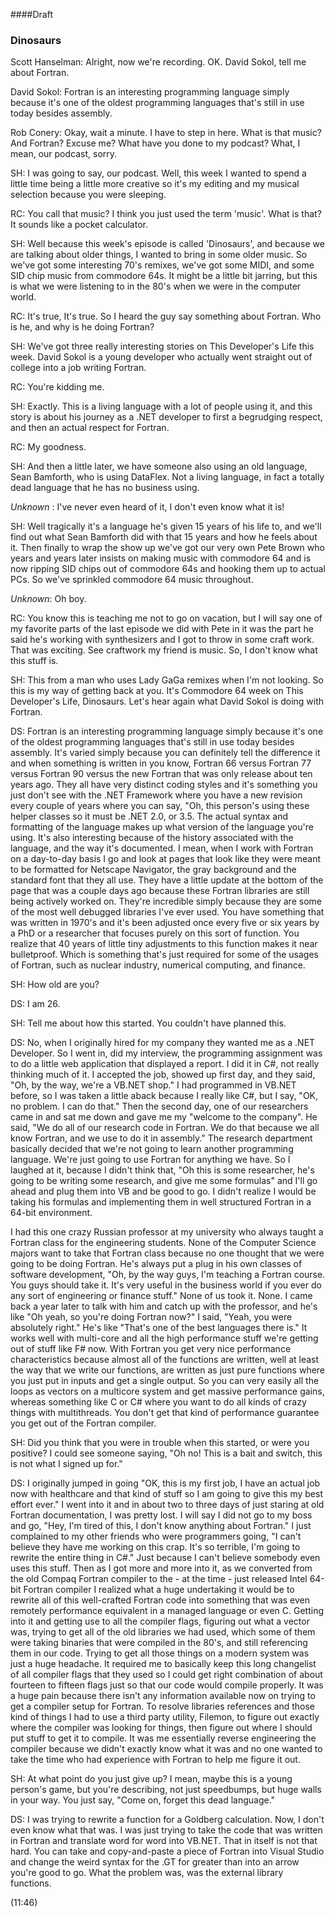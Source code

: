 ####Draft

### Dinosaurs

Scott Hanselman: Alright, now we're recording. OK. David Sokol, tell me about Fortran.

David Sokol: Fortran is an interesting programming language simply because it's one of the
oldest programming languages that's still in use today besides assembly.

Rob Conery: Okay, wait a minute. I have to step in here. What is that music? And Fortran?
Excuse me? What have you done to my podcast? What, I mean, our podcast, sorry.

SH: I was going to say, our podcast. Well, this week I wanted to spend a little time being
a little more creative so it's my editing and my musical selection because you were
sleeping.

RC: You call that music? I think you just used the term 'music'. What is that? It sounds
like a pocket calculator.

SH: Well because this week's episode is called 'Dinosaurs', and because we are talking
about older things, I wanted to bring in some older music. So we've got some interesting
70's remixes, we've got some MIDI, and some SID chip music from commodore 64s. It might
be a little bit jarring, but this is what we were listening to in the 80's when we were
in the computer world.

RC: It's true, It's true. So I heard the guy say something about Fortran. Who is he, and
why is he doing Fortran?

SH: We've got three really interesting stories on This Developer's Life this week.
David Sokol is a young developer who actually went straight out of college into a job
writing Fortran.

RC: You're kidding me.

SH: Exactly. This is a living language with a lot of people using it, and this story is
about his journey as a .NET developer to first a begrudging respect, and then an actual
respect for Fortran.

RC: My goodness.

SH: And then a little later, we have someone also using an old language, Sean Bamforth,
who is using DataFlex. Not a living language, in fact a totally dead language that he has
no business using.

*Unknown* : I've never even heard of it, I don't even know what it is!

SH: Well tragically it's a language he's given 15 years of his life to, and we'll find out
what Sean Bamforth did with that 15 years and how he feels about it. Then finally to
wrap the show up we've got our very own Pete Brown who years and years later insists on
making music with commodore 64 and is now ripping SID chips out of commodore 64s and
hooking them up to actual PCs. So we've sprinkled commodore 64 music throughout.

*Unknown*: Oh boy.

RC: You know this is teaching me not to go on vacation, but I will say one of my
favorite parts of the last episode we did with Pete in it was the part he said he's
working with synthesizers and I got to throw in some craft work. That was exciting.
See craftwork my friend is music. So, I don't know what this stuff is.

SH: This from a man who uses Lady GaGa remixes when I'm not looking. So this is my way of
getting back at you. It's Commodore 64 week on This Developer's Life, Dinosaurs. Let's
hear again what David Sokol is doing with Fortran.

DS: Fortran is an interesting programming language simply because it's one of the
oldest programming languages that's still in use today besides assembly. It's varied
simply because you can definitely tell the difference it and when something is written in
you know, Fortran 66 versus Fortran 77 versus Fortran 90 versus the new Fortran that was
only release about ten years ago. They all have very distinct coding styles and it's
something you just don't see with the .NET Framework where you have a new revision every
couple of years where you can say, "Oh, this person's using these helper classes so it
must be .NET 2.0, or 3.5. The actual syntax and formatting of the language makes up what
version of the language you're using. It's also interesting because of the history
associated with the language, and the way it's documented. I mean, when I work with
Fortran on a day-to-day basis I go and look at pages that look like they were meant to be
formatted for Netscape Navigator, the gray background and the standard font that they all
use. They have a little update at the bottom of the page that was a couple days ago
because these Fortran libraries are still being actively worked on. They're incredible
simply because they are some of the most well debugged libraries I've ever used. You have
something that was written in 1970's and it's been adjusted once every five or six years
by a PhD or a researcher that focuses purely on this sort of function. You realize that
40 years of little tiny adjustments to this function makes it near bulletproof. Which is
something that's just required for some of the usages of Fortran, such as nuclear
industry, numerical computing, and finance.

SH: How old are you?

DS: I am 26.

SH: Tell me about how this started. You couldn't have planned this.

DS: No, when I originally hired for my company they wanted me as a .NET Developer. So I
went in, did my interview, the programming assignment was to do a little web application
that displayed a report. I did it in C#, not really thinking much of it. I accepted the
job, showed up first day, and they said, "Oh, by the way, we're a VB.NET shop." I had
programmed in VB.NET before, so I was taken a little aback because I really like C#, but I
say, "OK, no problem. I can do that." Then the second day, one of our researchers came in
and sat me down and gave me my "welcome to the company". He said, "We do all of our
research code in Fortran. We do that because we all know Fortran, and we use to do it in
assembly." The research department basically decided that we're not going to learn another
programming language. We're just going to use Fortran for anything we have. So I laughed
at it, because I didn't think that, "Oh this is some researcher, he's going to be writing
some research, and give me some formulas" and I'll go ahead and plug them into VB and be
good to go. I didn't realize I would be taking his formulas and implementing them in well
structured Fortran in a 64-bit environment.

I had this one crazy Russian professor at my university who always taught a Fortran class
for the engineering students. None of the Computer Science majors want to take that
Fortran class because no one thought that we were going to be doing Fortran. He's always
put a plug in his own classes of software development, "Oh, by the way guys, I'm teaching
a Fortran course. You guys should take it. It's very useful in the business world if you
ever do any sort of engineering or finance stuff." None of us took it. None. I came back a
year later to talk with him and catch up with the professor, and he's like "Oh yeah, so
you're doing Fortran now?" I said, "Yeah, you were absolutely right." He's like "That's
one of the best languages there is." It works well with multi-core and all the high
performance stuff we're getting out of stuff like F# now. With Fortran you get very nice
performance characteristics because almost all of the functions are written, well at least
the way that we write our functions, are written as just pure functions where you just put
in inputs and get a single output. So you can very easily all the loops as vectors on a
multicore system and get massive performance gains, whereas something like C or C# where
you want to do all kinds of crazy things with multithreads. You don't get that kind of
performance guarantee you get out of the Fortran compiler.

SH: Did you think that you were in trouble when this started, or were you positive? I
could see someone saying, "Oh no! This is a bait and switch, this is not what I signed up
for." 

DS: I originally jumped in going "OK, this is my first job, I have an actual job now with
healthcare and that kind of stuff so I am going to give this my best effort ever." I went
into it and in about two to three days of just staring at old Fortran documentation, I was
pretty lost. I will say I did not go to my boss and go, "Hey, I'm tired of this, I don't
know anything about Fortran." I just complained to my other friends who were programmers
going, "I can't believe they have me working on this crap. It's so terrible, I'm going to
rewrite the entire thing in C#." Just because I can't believe somebody even uses this
stuff. Then as I got more and more into it, as we converted from the old Compaq Fortran
compiler to the - at the time - just released Intel 64-bit Fortran compiler I realized
what a huge undertaking it would be to rewrite all of this well-crafted Fortran code into
something that was even remotely performance equivalent in a managed language or even C.
Getting into it and getting use to all the compiler flags, figuring out what a vector was,
trying to get all of the old libraries we had used, which some of them were taking binaries
that were compiled in the 80's, and still referencing them in our code. Trying to get all
those things on a modern system was just a huge headache. It required me to basically keep
this long changelist of all compiler flags that they used so I could get right combination
of about fourteen to fifteen flags just so that our code would compile properly. It was a
huge pain because there isn't any information available now on trying to get a compiler
setup for Fortran. To resolve libraries references and those kind of things I had to use
a third party utility, Filemon, to figure out exactly where the compiler was looking for
things, then figure out where I should put stuff to get it to compile. It was me
essentially reverse engineering the compiler because we didn't exactly know what it was
and no one wanted to take the time who had experience with Fortran to help me figure it
out.

SH: At what point do you just give up? I mean, maybe this is a young person's game, but
you're describing, not just speedbumps, but huge walls in your way. You just say, "Come
on, forget this dead language."

DS: I was trying to rewrite a function for a Goldberg calculation. Now, I don't even know
what that was. I was just trying to take the code that was written in Fortran and
translate word for word into VB.NET. That in itself is not that hard. You can take and
copy-and-paste a piece of Fortran into Visual Studio and change the weird syntax for the
.GT for greater than into an arrow you're good to go. What the problem was, was the
external library functions.

(11:46)